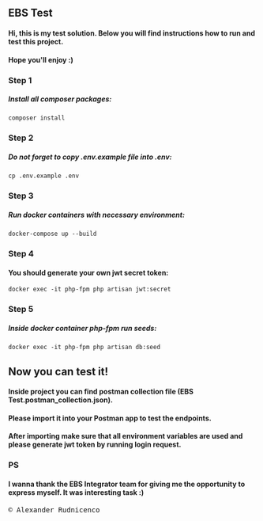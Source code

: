 ## EBS Test

#### Hi, this is my test solution. Below you will find instructions how to run and test this project.
#### Hope you'll enjoy :)

### Step 1
##### Install all composer packages:
`composer install`

### Step 2
##### Do not forget to copy .env.example file into .env:
`cp .env.example .env`

### Step 3
##### Run docker containers with necessary environment:
`docker-compose up --build`

### Step 4
#### You should generate your own jwt secret token:
`docker exec -it php-fpm php artisan jwt:secret`

### Step 5
##### Inside docker container php-fpm run seeds:
`docker exec -it php-fpm php artisan db:seed`

## Now you can test it!
#### Inside project you can find postman collection file (EBS Test.postman_collection.json).
#### Please import it into your Postman app to test the endpoints.
#### After importing make sure that all environment variables are used and please generate jwt token by running login request.

### PS
#### I wanna thank the EBS Integrator team for giving me the opportunity to express myself. It was interesting task :)

<pre>
© Alexander Rudnicenco
</pre>
